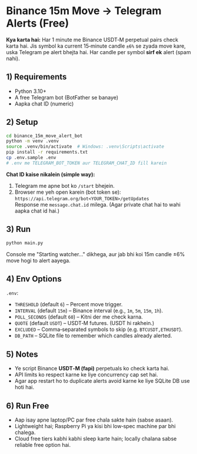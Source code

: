 # Binance 15m Move → Telegram Alerts (Free)

**Kya karta hai:** Har 1 minute me Binance USDT‑M perpetual pairs check karta hai. Jis symbol ka current 15‑minute candle `±6%` se zyada move kare, uska Telegram pe alert bhejta hai. Har candle per symbol **sirf ek** alert (spam nahi).

## 1) Requirements
- Python 3.10+
- A free Telegram bot (BotFather se banaye)
- Aapka chat ID (numeric)

## 2) Setup
```bash
cd binance_15m_move_alert_bot
python -m venv .venv
source .venv/bin/activate  # Windows: .venv\Scripts\activate
pip install -r requirements.txt
cp .env.sample .env
# .env me TELEGRAM_BOT_TOKEN aur TELEGRAM_CHAT_ID fill karein
```

**Chat ID kaise nikalein (simple way):**
1. Telegram me apne bot ko `/start` bhejein.
2. Browser me yeh open karein (bot token se):  
   `https://api.telegram.org/bot<YOUR_TOKEN>/getUpdates`  
   Response me `message.chat.id` milega. (Agar private chat hai to wahi aapka chat id hai.)

## 3) Run
```bash
python main.py
```
Console me "Starting watcher..." dikhega, aur jab bhi koi 15m candle ±6% move hogi to alert aayega.

## 4) Env Options
`.env`:
- `THRESHOLD` (default `6`) – Percent move trigger.
- `INTERVAL` (default `15m`) – Binance interval (e.g., `1m`, `5m`, `15m`, `1h`).
- `POLL_SECONDS` (default `60`) – Kitni der me check karna.
- `QUOTE` (default `USDT`) – USDT‑M futures. (USDT hi rakhein.)
- `EXCLUDED` – Comma‑separated symbols to skip (e.g. `BTCUSDT,ETHUSDT`).
- `DB_PATH` – SQLite file to remember which candles already alerted.

## 5) Notes
- Ye script Binance **USDT‑M (fapi)** perpetuals ko check karta hai.
- API limits ko respect karne ke liye concurrency cap set hai.
- Agar app restart ho to duplicate alerts avoid karne ke liye SQLite DB use hoti hai.

## 6) Run Free
- Aap isay apne laptop/PC par free chala sakte hain (sabse asaan).
- Lightweight hai; Raspberry Pi ya kisi bhi low‑spec machine par bhi chalega.
- Cloud free tiers kabhi kabhi sleep karte hain; locally chalana sabse reliable free option hai.
